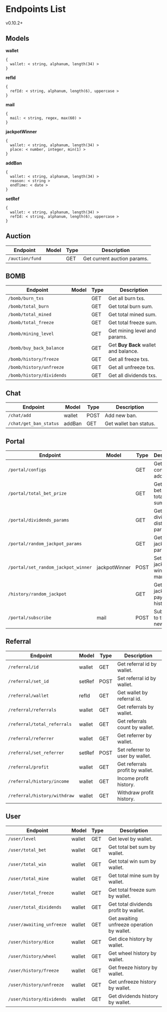 # Endpoints List
v0.10.2+

## Models

**wallet**
```
{
  wallet: < string, alphanum, length(34) >
}
```

**refId**
```
{
  refId: < string, alphanum, length(6), uppercase >
}
```

**mail**
```
{
  mail: < string, regex, max(60) >
}
```

**jackpotWinner**
```
{
  wallet: < string, alphanum, length(34) >
  place: < number, integer, min(1) >
}
```

**addBan**
```
{
  wallet: < string, alphanum, length(34) >
  reason: < string >
  endTime: < date >
}
```

**setRef**
```
{
  wallet: < string, alphanum, length(34) >
  refId: < string, alphanum, length(6), uppercase >
}
```

## Auction

| Endpoint        | Model | Type | Description                 |
| --------------- | ----- | ---- | --------------------------- |
| `/auction/fund` |       | GET  | Get current auction params. |

## BOMB

| Endpoint                  | Model | Type | Description                          |
| ------------------------- | ----- | ---- | ------------------------------------ |
| `/bomb/burn_txs`          |       | GET  | Get all burn txs.                    |
| `/bomb/total_burn`        |       | GET  | Get total burn sum.                  |
| `/bomb/total_mined`       |       | GET  | Get total mined sum.                 |
| `/bomb/total_freeze`      |       | GET  | Get total freeze sum.                |
| `/bomb/mining_level`      |       | GET  | Get mining level and params.         |
| `/bomb/buy_back_balance`  |       | GET  | Get **Buy Back** wallet and balance. |
| `/bomb/history/freeze`    |       | GET  | Get all freeze txs.                  |
| `/bomb/history/unfreeze`  |       | GET  | Get all unfreeze txs.                |
| `/bomb/history/dividends` |       | GET  | Get all dividends txs.               |

## Chat

| Endpoint                 | Model  | Type | Description            |
| ------------------------ | ------ | ---- | ---------------------- |
| `/chat/add`              | wallet | POST | Add new ban.           |
| `/chat/get_ban_status`   | addBan | GET  | Get wallet ban status. |

## Portal

| Endpoint                            | Model         | Type | Description                          |
| ----------------------------------- | ------------- | ---- | ------------------------------------ |
| `/portal/configs`                   |               | GET  | Get smart contracts addresses.       |
| `/portal/total_bet_prize`           |               | GET  | Get total bets and total win sum.    |
| `/portal/dividends_params`          |               | GET  | Get dividends distribution params.   |
| `/portal/random_jackpot_params`     |               | GET  | Get random jackpot params.           |
| `/portal/set_random_jackpot_winner` | jackpotWinner | POST | Set random jackpot winner manually.  |
| `/history/random_jackpot`           |               | GET  | Get random jackpot payments history. |
| `/portal/subscribe`                 | mail          | POST | Subscribe to the newsletter.         |

## Referral

| Endpoint                     | Model  | Type | Description                     |
| ---------------------------- | ------ | ---- | ------------------------------- |
| `/referral/id`               | wallet | GET  | Get referral id by wallet.      |
| `/referral/set_id`           | setRef | POST | Set referral id by wallet.      |
| `/referral/wallet`           | refId  | GET  | Get wallet by referral id.      |
| `/referral/referrals`        | wallet | GET  | Get referrals by wallet.        |
| `/referral/total_referrals`  | wallet | GET  | Get referrals count by wallet.  |
| `/referral/referrer`         | wallet | GET  | Get referrer by wallet.         |
| `/referral/set_referrer`     | setRef | POST | Set referrer to user by wallet. |
| `/referral/profit`           | wallet | GET  | Get referrals profit by wallet. |
| `/referral/history/income`   | wallet | GET  | Income profit history.          |
| `/referral/history/withdraw` | wallet | GET  | Withdraw profit history.        |

## User

| Endpoint                  | Model  | Type | Description                                |
| ------------------------- | ------ | ---- | ------------------------------------------ |
| `/user/level`             | wallet | GET  | Get level by wallet.                       |
| `/user/total_bet`         | wallet | GET  | Get total bet sum by wallet.               |
| `/user/total_win`         | wallet | GET  | Get total win sum by wallet.               |
| `/user/total_mine`        | wallet | GET  | Get total mine sum by wallet.              |
| `/user/total_freeze`      | wallet | GET  | Get total freeze sum by wallet.            |
| `/user/total_dividends`   | wallet | GET  | Get total dividends profit by wallet.      |
| `/user/awaiting_unfreeze` | wallet | GET  | Get awaiting unfreeze operation by wallet. |
| `/user/history/dice`      | wallet | GET  | Get dice history by wallet.                |
| `/user/history/wheel`     | wallet | GET  | Get wheel history by wallet.               |
| `/user/history/freeze`    | wallet | GET  | Get freeze history by wallet.              |
| `/user/history/unfreeze`  | wallet | GET  | Get unfreeze history by wallet.            |
| `/user/history/dividends` | wallet | GET  | Get dividends history by wallet.           |
